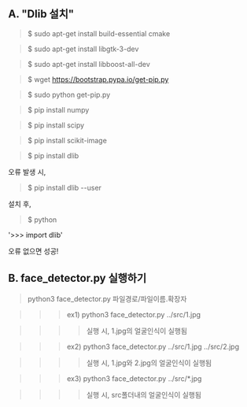 ## A. "Dlib 설치"
> $ sudo apt-get install build-essential cmake

> $ sudo apt-get install libgtk-3-dev

> $ sudo apt-get install libboost-all-dev

> $ wget https://bootstrap.pypa.io/get-pip.py

> $ sudo python get-pip.py

> $ pip install numpy

> $ pip install scipy

> $ pip install scikit-image

> $ pip install dlib

오류 발생 시,

> $ pip install dlib --user

설치 후,

> $ python

'>>> import dlib'

오류 없으면 성공!


## B. face_detector.py 실행하기
> python3 face_detector.py 파일경로/파일이름.확장자

>>> ex1) python3 face_detector.py ../src/1.jpg

>>>> 실행 시, 1.jpg의 얼굴인식이 실행됨

>>> ex2) python3 face_detector.py ../src/1.jpg ../src/2.jpg  

>>>> 실행 시, 1.jpg와 2.jpg의 얼굴인식이 실행됨

>>> ex3) python3 face_detector.py ../src/*.jpg 

>>>> 실행 시, src폴더내의 얼굴인식이 실행됨
